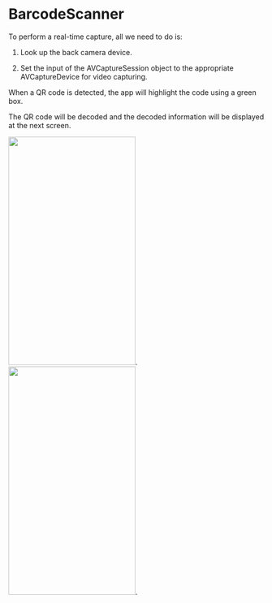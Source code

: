 # BarcodeScanner
To perform a real-time capture, all we need to do is:

1. Look up the back camera device.

2. Set the input of the AVCaptureSession object to the appropriate AVCaptureDevice for video capturing.


When a QR code is detected, the app will highlight the code using a green box.

The QR code will be decoded and the decoded information will be displayed at the next screen.


<img src="https://user-images.githubusercontent.com/27150828/50214476-5e1e2880-03a6-11e9-8028-77f92615e9ce.PNG" height="450" width="250">.    <img src="https://user-images.githubusercontent.com/27150828/50214553-9b82b600-03a6-11e9-8c0f-2a69ce7ea76b.PNG" height="450" width="250">. 



